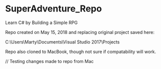 # SuperAdventure_Repo
Learn C# by Building a Simple RPG

Repo created on May 15, 2018 and replacing original project saved here:

C:\Users\Marty\Documents\Visual Studio 2017\Projects

Repo also cloned to MacBook, though not sure if compatability will work.

// Testing changes made to repo from Mac